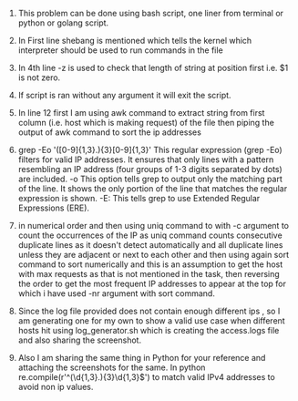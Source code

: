 1. This problem can be done using bash script, one liner from terminal or python or golang script.
2. In First line shebang is mentioned which tells the kernel which interpreter should be used to run commands in the file
3. In 4th line -z is used to check that length of string at position first i.e. $1 is not zero.
4. If script is ran without any argument it will exit the script.
5. In line 12 first I am using awk command to extract string from first column (i.e. host which is making request) of the file then piping the output of awk command to sort the ip addresses
6. grep -Eo '([0-9]{1,3}\.){3}[0-9]{1,3}' This regular expression (grep -Eo) filters for valid IP addresses. It ensures that only lines with a pattern resembling an IP address (four groups of 1-3 digits separated by dots) are included.
-o This option tells grep to output only the matching part of the line. It shows the only portion of the line that matches the regular expression is shown.
-E: This tells grep to use Extended Regular Expressions (ERE).

7. in numerical order and then using uniq command to with -c argument to count the occurrences of the IP as uniq command counts consecutive duplicate lines as it doesn't detect automatically and all duplicate lines unless they are adjacent or next to each other and then using again sort command to sort numerically and this is an assumption to get the host with max requests as that is not mentioned in the task, then reversing the order to get the most frequent IP addresses to appear at the top for which i have used -nr argument with sort command.

8. Since the log file provided does not contain enough different ips , so I am generating one for my own to show a valid use case when different hosts hit using log_generator.sh which is creating the access.logs file and also sharing the screenshot.

9. Also I am sharing the same thing in Python for your reference and attaching the screenshots for the same. In python re.compile(r'^(\d{1,3}\.){3}\d{1,3}$') to match valid IPv4 addresses to avoid non ip values.